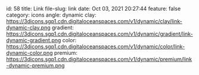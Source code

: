 id: 58
title: Link 
file-slug: link
date: Oct 03, 2021 20:27:44
feature: false
category: icons
angle: dynamic
clay: https://3dicons.sgp1.cdn.digitaloceanspaces.com/v1/dynamic/clay/link-dynamic-clay.png
gradient: https://3dicons.sgp1.cdn.digitaloceanspaces.com/v1/dynamic/gradient/link-dynamic-gradient.png
color: https://3dicons.sgp1.cdn.digitaloceanspaces.com/v1/dynamic/color/link-dynamic-color.png
premium: https://3dicons.sgp1.cdn.digitaloceanspaces.com/v1/dynamic/premium/link-dynamic-premium.png
